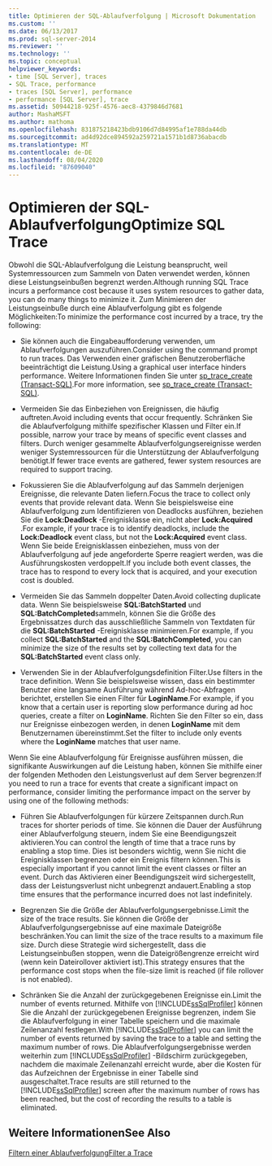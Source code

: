 ```yaml
---
title: Optimieren der SQL-Ablaufverfolgung | Microsoft Dokumentation
ms.custom: ''
ms.date: 06/13/2017
ms.prod: sql-server-2014
ms.reviewer: ''
ms.technology: ''
ms.topic: conceptual
helpviewer_keywords:
- time [SQL Server], traces
- SQL Trace, performance
- traces [SQL Server], performance
- performance [SQL Server], trace
ms.assetid: 50944218-925f-4576-aec8-4379846d7681
author: MashaMSFT
ms.author: mathoma
ms.openlocfilehash: 831875218423bdb9106d7d84995af1e788da44db
ms.sourcegitcommit: ad4d92dce894592a259721a1571b1d8736abacdb
ms.translationtype: MT
ms.contentlocale: de-DE
ms.lasthandoff: 08/04/2020
ms.locfileid: "87609040"
---
```

# <a name="optimize-sql-trace"></a><span data-ttu-id="9f730-102">Optimieren der SQL-Ablaufverfolgung</span><span class="sxs-lookup"><span data-stu-id="9f730-102">Optimize SQL Trace</span></span>
  <span data-ttu-id="9f730-103">Obwohl die SQL-Ablaufverfolgung die Leistung beansprucht, weil Systemressourcen zum Sammeln von Daten verwendet werden, können diese Leistungseinbußen begrenzt werden.</span><span class="sxs-lookup"><span data-stu-id="9f730-103">Although running SQL Trace incurs a performance cost because it uses system resources to gather data, you can do many things to minimize it.</span></span> <span data-ttu-id="9f730-104">Zum Minimieren der Leistungseinbuße durch eine Ablaufverfolgung gibt es folgende Möglichkeiten:</span><span class="sxs-lookup"><span data-stu-id="9f730-104">To minimize the performance cost incurred by a trace, try the following:</span></span>  
  
-   <span data-ttu-id="9f730-105">Sie können auch die Eingabeaufforderung verwenden, um Ablaufverfolgungen auszuführen.</span><span class="sxs-lookup"><span data-stu-id="9f730-105">Consider using the command prompt to run traces.</span></span> <span data-ttu-id="9f730-106">Das Verwenden einer grafischen Benutzeroberfläche beeinträchtigt die Leistung.</span><span class="sxs-lookup"><span data-stu-id="9f730-106">Using a graphical user interface hinders performance.</span></span> <span data-ttu-id="9f730-107">Weitere Informationen finden Sie unter [sp_trace_create &#40;Transact-SQL&#41;](/sql/relational-databases/system-stored-procedures/sp-trace-create-transact-sql).</span><span class="sxs-lookup"><span data-stu-id="9f730-107">For more information, see [sp_trace_create &#40;Transact-SQL&#41;](/sql/relational-databases/system-stored-procedures/sp-trace-create-transact-sql).</span></span>  
  
-   <span data-ttu-id="9f730-108">Vermeiden Sie das Einbeziehen von Ereignissen, die häufig auftreten.</span><span class="sxs-lookup"><span data-stu-id="9f730-108">Avoid including events that occur frequently.</span></span> <span data-ttu-id="9f730-109">Schränken Sie die Ablaufverfolgung mithilfe spezifischer Klassen und Filter ein.</span><span class="sxs-lookup"><span data-stu-id="9f730-109">If possible, narrow your trace by means of specific event classes and filters.</span></span> <span data-ttu-id="9f730-110">Durch weniger gesammelte Ablaufverfolgungsereignisse werden weniger Systemressourcen für die Unterstützung der Ablaufverfolgung benötigt.</span><span class="sxs-lookup"><span data-stu-id="9f730-110">If fewer trace events are gathered, fewer system resources are required to support tracing.</span></span>  
  
-   <span data-ttu-id="9f730-111">Fokussieren Sie die Ablaufverfolgung auf das Sammeln derjenigen Ereignisse, die relevante Daten liefern.</span><span class="sxs-lookup"><span data-stu-id="9f730-111">Focus the trace to collect only events that provide relevant data.</span></span> <span data-ttu-id="9f730-112">Wenn Sie beispielsweise eine Ablaufverfolgung zum Identifizieren von Deadlocks ausführen, beziehen Sie die **Lock:Deadlock** -Ereignisklasse ein, nicht aber **Lock:Acquired** .</span><span class="sxs-lookup"><span data-stu-id="9f730-112">For example, if your trace is to identify deadlocks, include the **Lock:Deadlock** event class, but not the **Lock:Acquired** event class.</span></span> <span data-ttu-id="9f730-113">Wenn Sie beide Ereignisklassen einbeziehen, muss von der Ablaufverfolgung auf jede angeforderte Sperre reagiert werden, was die Ausführungskosten verdoppelt.</span><span class="sxs-lookup"><span data-stu-id="9f730-113">If you include both event classes, the trace has to respond to every lock that is acquired, and your execution cost is doubled.</span></span>  
  
-   <span data-ttu-id="9f730-114">Vermeiden Sie das Sammeln doppelter Daten.</span><span class="sxs-lookup"><span data-stu-id="9f730-114">Avoid collecting duplicate data.</span></span> <span data-ttu-id="9f730-115">Wenn Sie beispielsweise **SQL:BatchStarted** und **SQL:BatchCompleted**sammeln, können Sie die Größe des Ergebnissatzes durch das ausschließliche Sammeln von Textdaten für die **SQL:BatchStarted** -Ereignisklasse minimieren.</span><span class="sxs-lookup"><span data-stu-id="9f730-115">For example, if you collect **SQL:BatchStarted** and the **SQL:BatchCompleted**, you can minimize the size of the results set by collecting text data for the **SQL:BatchStarted** event class only.</span></span>  
  
-   <span data-ttu-id="9f730-116">Verwenden Sie in der Ablaufverfolgungsdefinition Filter.</span><span class="sxs-lookup"><span data-stu-id="9f730-116">Use filters in the trace definition.</span></span> <span data-ttu-id="9f730-117">Wenn Sie beispielsweise wissen, dass ein bestimmter Benutzer eine langsame Ausführung während Ad-hoc-Abfragen berichtet, erstellen Sie einen Filter für **LoginName**.</span><span class="sxs-lookup"><span data-stu-id="9f730-117">For example, if you know that a certain user is reporting slow performance during ad hoc queries, create a filter on **LoginName**.</span></span> <span data-ttu-id="9f730-118">Richten Sie den Filter so ein, dass nur Ereignisse einbezogen werden, in denen **LoginName** mit dem Benutzernamen übereinstimmt.</span><span class="sxs-lookup"><span data-stu-id="9f730-118">Set the filter to include only events where the **LoginName** matches that user name.</span></span>  
  
 <span data-ttu-id="9f730-119">Wenn Sie eine Ablaufverfolgung für Ereignisse ausführen müssen, die signifikante Auswirkungen auf die Leistung haben, können Sie mithilfe einer der folgenden Methoden den Leistungsverlust auf dem Server begrenzen:</span><span class="sxs-lookup"><span data-stu-id="9f730-119">If you need to run a trace for events that create a significant impact on performance, consider limiting the performance impact on the server by using one of the following methods:</span></span>  
  
-   <span data-ttu-id="9f730-120">Führen Sie Ablaufverfolgungen für kürzere Zeitspannen durch.</span><span class="sxs-lookup"><span data-stu-id="9f730-120">Run traces for shorter periods of time.</span></span> <span data-ttu-id="9f730-121">Sie können die Dauer der Ausführung einer Ablaufverfolgung steuern, indem Sie eine Beendigungszeit aktivieren.</span><span class="sxs-lookup"><span data-stu-id="9f730-121">You can control the length of time that a trace runs by enabling a stop time.</span></span> <span data-ttu-id="9f730-122">Dies ist besonders wichtig, wenn Sie nicht die Ereignisklassen begrenzen oder ein Ereignis filtern können.</span><span class="sxs-lookup"><span data-stu-id="9f730-122">This is especially important if you cannot limit the event classes or filter an event.</span></span> <span data-ttu-id="9f730-123">Durch das Aktivieren einer Beendigungszeit wird sichergestellt, dass der Leistungsverlust nicht unbegrenzt andauert.</span><span class="sxs-lookup"><span data-stu-id="9f730-123">Enabling a stop time ensures that the performance incurred does not last indefinitely.</span></span>  
  
-   <span data-ttu-id="9f730-124">Begrenzen Sie die Größe der Ablaufverfolgungsergebnisse.</span><span class="sxs-lookup"><span data-stu-id="9f730-124">Limit the size of the trace results.</span></span> <span data-ttu-id="9f730-125">Sie können die Größe der Ablaufverfolgungsergebnisse auf eine maximale Dateigröße beschränken.</span><span class="sxs-lookup"><span data-stu-id="9f730-125">You can limit the size of the trace results to a maximum file size.</span></span> <span data-ttu-id="9f730-126">Durch diese Strategie wird sichergestellt, dass die Leistungseinbußen stoppen, wenn die Dateigrößengrenze erreicht wird (wenn kein Dateirollover aktiviert ist).</span><span class="sxs-lookup"><span data-stu-id="9f730-126">This strategy ensures that the performance cost stops when the file-size limit is reached (if file rollover is not enabled).</span></span>  
  
-   <span data-ttu-id="9f730-127">Schränken Sie die Anzahl der zurückgegebenen Ereignisse ein.</span><span class="sxs-lookup"><span data-stu-id="9f730-127">Limit the number of events returned.</span></span> <span data-ttu-id="9f730-128">Mithilfe von [!INCLUDE[ssSqlProfiler](../../../includes/sssqlprofiler-md.md)] können Sie die Anzahl der zurückgegebenen Ereignisse begrenzen, indem Sie die Ablaufverfolgung in einer Tabelle speichern und die maximale Zeilenanzahl festlegen.</span><span class="sxs-lookup"><span data-stu-id="9f730-128">With [!INCLUDE[ssSqlProfiler](../../../includes/sssqlprofiler-md.md)] you can limit the number of events returned by saving the trace to a table and setting the maximum number of rows.</span></span> <span data-ttu-id="9f730-129">Die Ablaufverfolgungsergebnisse werden weiterhin zum [!INCLUDE[ssSqlProfiler](../../../includes/sssqlprofiler-md.md)] -Bildschirm zurückgegeben, nachdem die maximale Zeilenanzahl erreicht wurde, aber die Kosten für das Aufzeichnen der Ergebnisse in einer Tabelle sind ausgeschaltet.</span><span class="sxs-lookup"><span data-stu-id="9f730-129">Trace results are still returned to the [!INCLUDE[ssSqlProfiler](../../../includes/sssqlprofiler-md.md)] screen after the maximum number of rows has been reached, but the cost of recording the results to a table is eliminated.</span></span>  
  
## <a name="see-also"></a><span data-ttu-id="9f730-130">Weitere Informationen</span><span class="sxs-lookup"><span data-stu-id="9f730-130">See Also</span></span>  
 [<span data-ttu-id="9f730-131">Filtern einer Ablaufverfolgung</span><span class="sxs-lookup"><span data-stu-id="9f730-131">Filter a Trace</span></span>](../sql-trace/filter-a-trace.md)  
  
  
